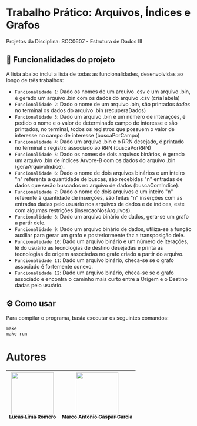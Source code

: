 # Trabalho Prático: Arquivos, Índices e Grafos
Projetos da Disciplina: SCC0607 - Estrutura de Dados III

## :hammer: Funcionalidades do projeto

A lista abaixo inclui a lista de todas as funcionalidades, desenvolvidas ao longo de três trabalhos:

- `Funcionalidade 1`: Dado os nomes de um arquivo .csv e um arquivo .bin, é gerado um arquivo .bin com os dados do arquivo .csv (criaTabela)
- `Funcionalidade 2`: Dado o nome de um arquivo .bin, são printados *todos* no terminal os dados do arquivo .bin (recuperaDados)
- `Funcionalidade 3`: Dado um arquivo .bin e um número de interações, é pedido o nome e o valor de determinado campo de interesse e são printados, no terminal, todos os registros que possuem o valor de interesse no campo de interesse (buscaPorCampo)
- `Funcionalidade 4`: Dado um arquivo .bin e o RRN desejado, é printado no terminal o registro associado ao RRN (buscaPorRRN)
- `Funcionalidade 5`: Dado os nomes de dois arquivos binários, é gerado um arquivo .bin de índices Árvore-B com os dados do arquivo .bin (geraArquivoIndice).
- `Funcionalidade 6`: Dado o nome de dois arquivos binários e um inteiro "n" referente à quantidade de buscas, são recebidas "n" entradas de dados que serão buscados no arquivo de dados (buscaComIndice). 
- `Funcionalidade 7`: Dado o nome de dois arquivos e um inteiro "n" referente à quantidade de inserções, são feitas "n" inserções com as entradas dadas pelo usuário nos arquivos de dados e de índices, este com algumas restrições (insercaoNosArquivos).
- `Funcionalidade 8`: Dado um arquivo binário de dados, gera-se um grafo a partir dele.
- `Funcionalidade 9`: Dado um arquivo binário de dados, utiliza-se a função auxiliar para gerar um grafo e posteriormente faz a transposição dele.
- `Funcionalidade 10`: Dado um arquivo binário e um número de iterações, lê do usuário as tecnologias de destino desejadas e printa as tecnologias de origem associadas no grafo criado a partir do arquivo.
- `Funcionalidade 11`: Dado um arquivo binário, checa-se se o grafo associado é fortemente conexo.
- `Funcionalidade 12`: Dado um arquivo binário, checa-se se o grafo associado e encontra o caminho mais curto entre a Origem e o Destino dadas pelo usuário.

## :gear: Como usar

Para compilar o programa, basta executar os seguintes comandos:

```
make 
make run
```


# Autores

| [<img loading="lazy" src="https://avatars.githubusercontent.com/u/101420277?v=4" width=115><br><sub>Lucas Lima Romero</sub>](https://github.com/luckera) |  [<img loading="lazy" src="https://avatars.githubusercontent.com/u/105023846?v=4" width=115><br><sub>Marco Antonio Gaspar Garcia</sub>](https://github.com/marcogarcia2) |
| :---: | :---: |
